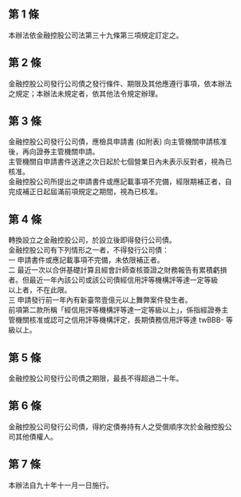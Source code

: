 第 1 條
-------
本辦法依金融控股公司法第三十九條第三項規定訂定之。

第 2 條
-------
金融控股公司發行公司債之發行條件、期限及其他應遵行事項，依本辦法  
之規定；本辦法未規定者，依其他法令規定辦理。

第 3 條
-------
金融控股公司發行公司債，應檢具申請書 (如附表) 向主管機關申請核准  
後，再向證券主管機關申請。  
主管機關自申請書件送達之次日起於七個營業日內未表示反對者，視為已  
核准。  
金融控股公司所提出之申請書件或應記載事項不完備，經限期補正者，自  
完成補正日起屆滿前項規定之期間，視為已核准。

第 4 條
-------
轉換設立之金融控股公司，於設立後即得發行公司債。  
金融控股公司有下列情形之一者，不得發行公司債：  
一  申請書件或應記載事項不完備，未依限補正者。  
二  最近一次以合併基礎計算且經會計師查核簽證之財務報告有累積虧損  
    者。但最近一年內該公司或該公司債經信用評等機構評等達一定等級  
    以上者，不在此限。  
三  申請發行前一年內有新臺幣壹億元以上舞弊案件發生者。  
前項第二款所稱「經信用評等機構評等達一定等級以上」，係指經證券主  
管機關核准或認可之信用評等機構評定，長期債務信用評等達 twBBB- 等  
級以上。

第 5 條
-------
金融控股公司發行公司債之期限，最長不得超過二十年。

第 6 條
-------
金融控股公司發行公司債，得約定債券持有人之受償順序次於金融控股公  
司其他債權人。

第 7 條
-------
本辦法自九十年十一月一日施行。


